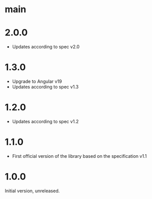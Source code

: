 # main
# 2.0.0

* Updates according to spec v2.0

# 1.3.0

* Upgrade to Angular v19
* Updates according to spec v1.3

# 1.2.0

* Updates according to spec v1.2


# 1.1.0

* First official version of the library based on the specification v1.1


# 1.0.0

Initial version, unreleased.
